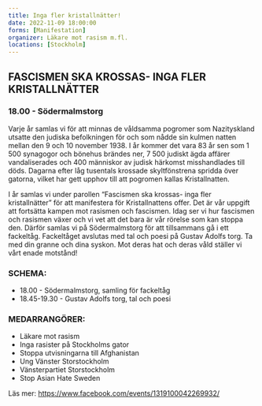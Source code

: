 ```yaml
---
title: Inga fler kristallnätter!
date: 2022-11-09 18:00:00
forms: [Manifestation]
organizer: Läkare mot rasism m.fl.
locations: [Stockholm]
---
```

## FASCISMEN SKA KROSSAS- INGA FLER KRISTALLNÄTTER

### 18.00 - Södermalmstorg

Varje år samlas vi för att minnas de våldsamma pogromer som Nazityskland utsatte den judiska befolkningen för och som nådde sin kulmen natten mellan den 9 och 10 november 1938. I år kommer det vara 83 år sen som 1 500 synagogor och bönehus brändes ner, 7 500 judiskt ägda affärer vandaliserades och 400 människor av judisk härkomst misshandlades till döds. Dagarna efter låg tusentals krossade skyltfönstrena spridda över gatorna, vilket har gett upphov till att pogromen kallas Kristallnatten. 

I år samlas vi under parollen “Fascismen ska krossas- inga fler kristallnätter” för att manifestera för Kristallnattens offer. Det är vår uppgift att fortsätta kampen mot rasismen och fascismen. Idag ser vi hur fascismen och rasismen växer och vi vet att det bara är vår rörelse som kan stoppa den. Därför samlas vi på Södermalmstorg för att tillsammans gå i ett fackeltåg. Fackeltåget avslutas med tal och poesi på Gustav Adolfs torg. Ta med din granne och dina syskon. Mot deras hat och deras våld ställer vi vårt enade motstånd!

### SCHEMA:
* 18.00 - Södermalmstorg, samling för fackeltåg
* 18.45-19.30 - Gustav Adolfs torg, tal och poesi

### MEDARRANGÖRER:
* Läkare mot rasism
* Inga rasister på Stockholms gator
* Stoppa utvisningarna till Afghanistan
* Ung Vänster Storstockholm
* Vänsterpartiet Storstockholm
* Stop Asian Hate Sweden

Läs mer: https://www.facebook.com/events/1319100042269932/
